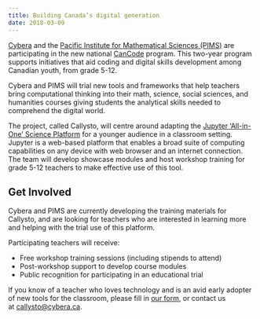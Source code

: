 ```yaml
---
title: Building Canada’s digital generation
date: 2018-03-09
---
```

<p><span style="font-style: inherit; font-weight: inherit;"><a href="http://www.cybera.ca/">Cybera</a> and the&nbsp;</span><a style="font-style: inherit; font-weight: inherit;" href="https://www.pims.math.ca/">Pacific Institute for Mathematical Sciences (PIMS)</a>&nbsp;are participating in the new national&nbsp;<a style="font-style: inherit; font-weight: inherit;" href="https://www.canada.ca/en/innovation-science-economic-development/programs/science-technology-partnerships/cancode.html">CanCode</a>&nbsp;program. This two-year program supports initiatives that aid coding and digital skills development among Canadian youth, from grade 5-12.</p>



<p><span style="font-style: inherit; font-weight: inherit;">Cybera and PIMS will trial new tools and frameworks that help teachers bring computational thinking into their math, science, social sciences, and humanities courses giving students the analytical skills needed to comprehend the digital world.</span></p>



<p><span style="font-style: inherit; font-weight: inherit;">The project, called Callysto,&nbsp;will centre around adapting the&nbsp;<a style="font-style: inherit; font-weight: inherit;" href="http://www.cybera.ca/services/jupyter-all-in-one-science-platform/">Jupyter ‘All-in-One’ Science Platform</a>&nbsp;for a younger audience in a classroom setting. Jupyter is a web-based platform that enables a broad suite of computing capabilities on any device with web browser and an internet connection. The team will develop showcase modules and host workshop training for grade 5-12 teachers to make effective use of this tool.</span></p>


<!-- 
<div class="wp-block-image post-img-shadow"><figure class="aligncenter"><img decoding="async" src="TW_CanCode-EN_web-crop_2-500x327.jpg" alt="" class="wp-image-62"></figure></div> -->



<h2 class="wp-block-heading">Get Involved</h2>



<p><span style="font-style: inherit; font-weight: inherit;">Cybera and PIMS are currently developing the training materials for Callysto, and are looking for teachers who are interested in learning more and helping with the trial use of this platform.</span></p>



<p>Participating teachers will receive:</p>



<ul><li style="font-style: inherit; font-weight: inherit;">Free workshop training sessions (including stipends to attend)</li><li style="font-style: inherit; font-weight: inherit;">Post-workshop support to develop course modules</li><li style="font-style: inherit; font-weight: inherit;">Public recognition for participating in an educational trial</li></ul>



<p><span style="font-style: inherit; font-weight: inherit;">If you know of a teacher who loves technology and is an avid early adopter of new tools for the classroom, please fill in <a style="font-style: inherit; font-weight: inherit;" href="https://docs.google.com/forms/d/e/1FAIpQLSc0i25Ounu-VXhgvI8lkrIwjeDetcls9DbBEJZuuru5taa8PQ/viewform">our form</a>, or&nbsp;contact us at&nbsp;</span><a style="font-style: inherit; font-weight: inherit;" href="mailto:CanCode@cybera.ca?subject=Re%3A%20CanCode%20Project">callysto@cybera.ca</a>.</p>



<!-- <div class="wp-block-image"><figure class="aligncenter"><img decoding="async" src="Cybera-Pims-Logos_website-300x49.png" alt="" class="wp-image-63"></figure></div> -->
